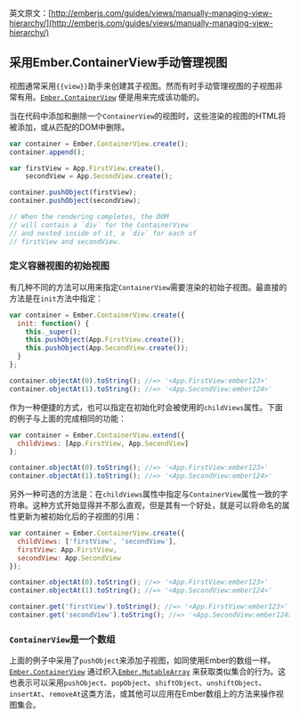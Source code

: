 英文原文：[http://emberjs.com/guides/views/manually-managing-view-hierarchy/](http://emberjs.com/guides/views/manually-managing-view-hierarchy/)

## 采用Ember.ContainerView手动管理视图

视图通常采用`{{view}}`助手来创建其子视图。然而有时手动管理视图的子视图非常有用。[`Ember.ContainerView`](http://emberjs.com/api/classes/Ember.ContainerView.html) 便是用来完成该功能的。

当在代码中添加和删除一个`ContainerView`的视图时，这些渲染的视图的HTML将被添加，或从匹配的DOM中删除。

```javascript
var container = Ember.ContainerView.create();
container.append();

var firstView = App.FirstView.create(),
    secondView = App.SecondView.create();

container.pushObject(firstView);
container.pushObject(secondView);

// When the rendering completes, the DOM
// will contain a `div` for the ContainerView
// and nested inside of it, a `div` for each of
// firstView and secondView.
```

### 定义容器视图的初始视图

有几种不同的方法可以用来指定`ContainerView`需要渲染的初始子视图。最直接的方法是在`init`方法中指定：

```javascript
var container = Ember.ContainerView.create({
  init: function() {
    this._super();
    this.pushObject(App.FirstView.create());
    this.pushObject(App.SecondView.create());
  }
};

container.objectAt(0).toString(); //=> '<App.FirstView:ember123>'
container.objectAt(1).toString(); //=> '<App.SecondView:ember124>'
```

作为一种便捷的方式，也可以指定在初始化时会被使用的`childViews`属性。下面的例子与上面的完成相同的功能：

```javascript
var container = Ember.ContainerView.extend({
  childViews: [App.FirstView, App.SecondView]
};

container.objectAt(0).toString(); //=> '<App.FirstView:ember123>'
container.objectAt(1).toString(); //=> '<App.SecondView:ember124>'
```

另外一种可选的方法是：在`childViews`属性中指定与`ContainerView`属性一致的字符串。这种方式开始显得并不那么直观，但是其有一个好处，就是可以将命名的属性更新为被初始化后的子视图的引用：

```javascript
var container = Ember.ContainerView.create({
  childViews: ['firstView', 'secondView'],
  firstView: App.FirstView,
  secondView: App.SecondView
});

container.objectAt(0).toString(); //=> '<App.FirstView:ember123>'
container.objectAt(1).toString(); //=> '<App.SecondView:ember124>'

container.get('firstView').toString(); //=> '<App.FirstView:ember123>'
container.get('secondView').toString(); //=> '<App.SecondView:ember124>'
```

### `ContainerView`是一个数组

上面的例子中采用了`pushObject`来添加子视图，如同使用Ember的数组一样。[`Ember.ContainerView`](http://emberjs.com/api/classes/Ember.ContainerView.html)
通过织入[`Ember.MutableArray`](http://emberjs.com/api/classes/Ember.MutableArray.html) 来获取类似集合的行为。这也表示可以采用`pushObject`、`popObject`、`shiftObject`、`unshiftObject`、`insertAt`、`removeAt`这类方法，或其他可以应用在Ember数组上的方法来操作视图集合。
